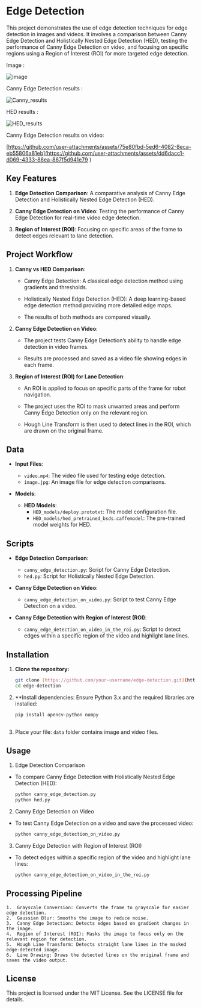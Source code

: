 # Edge Detection

This project demonstrates the use of edge detection techniques for edge detection in images and videos. It involves a comparison between Canny Edge Detection and Holistically Nested Edge Detection (HED), testing the performance of Canny Edge Detection on video, and focusing on specific regions using a Region of Interest (ROI) for more targeted edge detection.

Image : 

![image](https://github.com/user-attachments/assets/6cfc1094-79aa-48bf-9935-eddb0d643fa8)

Canny Edge Detection results : 

![Canny_results](https://github.com/user-attachments/assets/ef563675-903c-4100-b255-6d7ad5905e23)

HED results : 

![HED_results](https://github.com/user-attachments/assets/1fa7095c-7ffd-476b-aa73-a227dbc6ebaa)

Canny Edge Detection results on video:

[https://github.com/user-attachments/assets/75e80fbd-5ed6-4082-8eca-eb55806a81eb](https://github.com/user-attachments/assets/dd6dacc1-d069-4333-86ea-867f5d941e79
)


## Key Features

1. **Edge Detection Comparison**: A comparative analysis of Canny Edge Detection and Holistically Nested Edge Detection (HED).

2. **Canny Edge Detection on Video**: Testing the performance of Canny Edge Detection for real-time video edge detection.

3. **Region of Interest (ROI)**: Focusing on specific areas of the frame to detect edges relevant to lane detection.

## Project Workflow

1. **Canny vs HED Comparison**:

   - Canny Edge Detection: A classical edge detection method using gradients and thresholds.

   - Holistically Nested Edge Detection (HED): A deep learning-based edge detection method providing more detailed edge maps.

   - The results of both methods are compared visually.

2. **Canny Edge Detection on Video**:

   - The project tests Canny Edge Detection’s ability to handle edge detection in video frames.

   - Results are processed and saved as a video file showing edges in each frame.

3. **Region of Interest (ROI) for Lane Detection**:

   - An ROI is applied to focus on specific parts of the frame for robot navigation.

   - The project uses the ROI to mask unwanted areas and perform Canny Edge Detection only on the relevant region.

   - Hough Line Transform is then used to detect lines in the ROI, which are drawn on the original frame.
  
     
## Data

- **Input Files**:
  - `video.mp4`: The video file used for testing edge detection.
  - `image.jpg`: An image file for edge detection comparisons.

- **Models**:
  - **HED Models**:
    - `HED_models/deploy.prototxt`: The model configuration file.
    - `HED_models/hed_pretrained_bsds.caffemodel`: The pre-trained model weights for HED.

## Scripts

- **Edge Detection Comparison**:
  - `canny_edge_detection.py`: Script for Canny Edge Detection.
  - `hed.py`: Script for Holistically Nested Edge Detection.

- **Canny Edge Detection on Video**:
  - `canny_edge_detection_on_video.py`: Script to test Canny Edge Detection on a video.

- **Canny Edge Detection with Region of Interest (ROI)**:
  - `canny_edge_detection_on_video_in_the_roi.py`: Script to detect edges within a specific region of the video and highlight lane lines.
 

## Installation

1. **Clone the repository:**

   ```bash
   git clone [https://github.com/your-username/edge-detection.git](https://github.com/DhushanthanK/edge-detection.git)
   cd edge-detection

2. **Install dependencies:
Ensure Python 3.x and the required libraries are installed:

   ```bash
   pip install opencv-python numpy
    
3. Place your file:
`data` folder contains image and video files.

## Usage

1. Edge Detection Comparison

- To compare Canny Edge Detection with Holistically Nested Edge Detection (HED):

   ```bash
   python canny_edge_detection.py
   python hed.py

2. Canny Edge Detection on Video

- To test Canny Edge Detection on a video and save the processed video:

  ```bash
  python canny_edge_detection_on_video.py

3. Canny Edge Detection with Region of Interest (ROI)

- To detect edges within a specific region of the video and highlight lane lines:

  ```bash
  python canny_edge_detection_on_video_in_the_roi.py

## Processing Pipeline

	1.	Grayscale Conversion: Converts the frame to grayscale for easier edge detection.
	2.	Gaussian Blur: Smooths the image to reduce noise.
	3.	Canny Edge Detection: Detects edges based on gradient changes in the image.
	4.	Region of Interest (ROI): Masks the image to focus only on the relevant region for detection.
	5.	Hough Line Transform: Detects straight lane lines in the masked edge-detected image.
	6.	Line Drawing: Draws the detected lines on the original frame and saves the video output.

## License

This project is licensed under the MIT License. See the LICENSE file for details.






  
